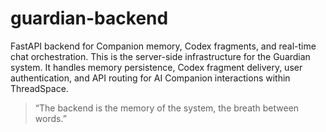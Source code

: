 # guardian-backend
FastAPI backend for Companion memory, Codex fragments, and real-time chat orchestration.
This is the server-side infrastructure for the Guardian system. It handles memory persistence, Codex fragment delivery, user authentication, and API routing for AI Companion interactions within ThreadSpace.

> “The backend is the memory of the system, the breath between words.”  
